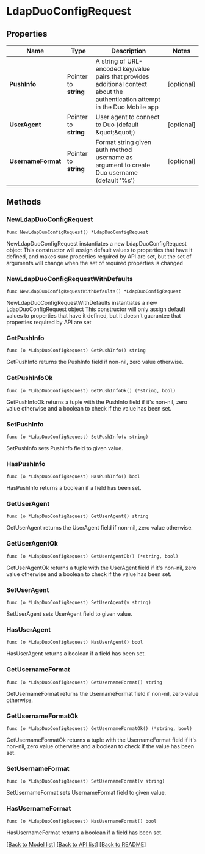 # LdapDuoConfigRequest

## Properties

Name | Type | Description | Notes
------------ | ------------- | ------------- | -------------
**PushInfo** | Pointer to **string** | A string of URL-encoded key/value pairs that provides additional context about the authentication attempt in the Duo Mobile app | [optional] 
**UserAgent** | Pointer to **string** | User agent to connect to Duo (default \&quot;\&quot;) | [optional] 
**UsernameFormat** | Pointer to **string** | Format string given auth method username as argument to create Duo username (default &#39;%s&#39;) | [optional] 

## Methods

### NewLdapDuoConfigRequest

`func NewLdapDuoConfigRequest() *LdapDuoConfigRequest`

NewLdapDuoConfigRequest instantiates a new LdapDuoConfigRequest object
This constructor will assign default values to properties that have it defined,
and makes sure properties required by API are set, but the set of arguments
will change when the set of required properties is changed

### NewLdapDuoConfigRequestWithDefaults

`func NewLdapDuoConfigRequestWithDefaults() *LdapDuoConfigRequest`

NewLdapDuoConfigRequestWithDefaults instantiates a new LdapDuoConfigRequest object
This constructor will only assign default values to properties that have it defined,
but it doesn't guarantee that properties required by API are set

### GetPushInfo

`func (o *LdapDuoConfigRequest) GetPushInfo() string`

GetPushInfo returns the PushInfo field if non-nil, zero value otherwise.

### GetPushInfoOk

`func (o *LdapDuoConfigRequest) GetPushInfoOk() (*string, bool)`

GetPushInfoOk returns a tuple with the PushInfo field if it's non-nil, zero value otherwise
and a boolean to check if the value has been set.

### SetPushInfo

`func (o *LdapDuoConfigRequest) SetPushInfo(v string)`

SetPushInfo sets PushInfo field to given value.

### HasPushInfo

`func (o *LdapDuoConfigRequest) HasPushInfo() bool`

HasPushInfo returns a boolean if a field has been set.

### GetUserAgent

`func (o *LdapDuoConfigRequest) GetUserAgent() string`

GetUserAgent returns the UserAgent field if non-nil, zero value otherwise.

### GetUserAgentOk

`func (o *LdapDuoConfigRequest) GetUserAgentOk() (*string, bool)`

GetUserAgentOk returns a tuple with the UserAgent field if it's non-nil, zero value otherwise
and a boolean to check if the value has been set.

### SetUserAgent

`func (o *LdapDuoConfigRequest) SetUserAgent(v string)`

SetUserAgent sets UserAgent field to given value.

### HasUserAgent

`func (o *LdapDuoConfigRequest) HasUserAgent() bool`

HasUserAgent returns a boolean if a field has been set.

### GetUsernameFormat

`func (o *LdapDuoConfigRequest) GetUsernameFormat() string`

GetUsernameFormat returns the UsernameFormat field if non-nil, zero value otherwise.

### GetUsernameFormatOk

`func (o *LdapDuoConfigRequest) GetUsernameFormatOk() (*string, bool)`

GetUsernameFormatOk returns a tuple with the UsernameFormat field if it's non-nil, zero value otherwise
and a boolean to check if the value has been set.

### SetUsernameFormat

`func (o *LdapDuoConfigRequest) SetUsernameFormat(v string)`

SetUsernameFormat sets UsernameFormat field to given value.

### HasUsernameFormat

`func (o *LdapDuoConfigRequest) HasUsernameFormat() bool`

HasUsernameFormat returns a boolean if a field has been set.


[[Back to Model list]](../README.md#documentation-for-models) [[Back to API list]](../README.md#documentation-for-api-endpoints) [[Back to README]](../README.md)


